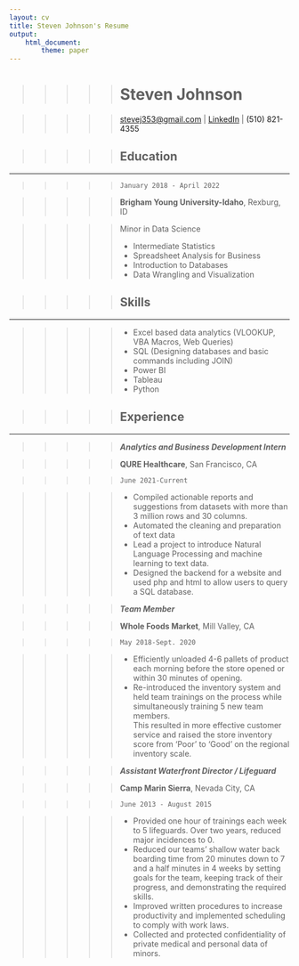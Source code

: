 ```yaml
---
layout: cv
title: Steven Johnson's Resume
output:
    html_document:
        theme: paper
---
```



>>>>># Steven Johnson

>>>>><div id="webaddress">
>>>>><a href="stevej353@gmail.com">stevej353@gmail.com</a>
>>>>>| <a href="https://www.linkedin.com/in/stevenjohnson353/">LinkedIn</a>
>>>>>| <a>(510) 821-4355</a>
>>>>></div>

>>>>>## Education
-----

>>>>>`January 2018 - April 2022`

>>>>>__Brigham Young University-Idaho__, 
>>>>>Rexburg, ID

>>>>>Minor in Data Science
>>>>>- Intermediate Statistics
>>>>>- Spreadsheet Analysis for Business
>>>>>- Introduction to Databases
>>>>>- Data Wrangling and Visualization


>>>>>## Skills
-----

>>>>>- Excel based data analytics (VLOOKUP, VBA Macros, Web Queries)
>>>>>- SQL (Designing databases and basic commands including JOIN) 
>>>>>- Power BI 
>>>>>- Tableau 
>>>>>- Python 

>>>>>## Experience
-----

>>>>>__*Analytics and Business Development Intern*__

>>>>>__QURE Healthcare__, San Francisco, CA

>>>>>`June 2021-Current`

>>>>>- Compiled actionable reports and suggestions from datasets with more than 3 million rows and 30 columns.
>>>>>- Automated the cleaning and preparation of text data
>>>>>- Lead a project to introduce Natural Language Processing and machine learning to text data.
>>>>>- Designed the backend for a website and used php and html to allow users to query a SQL database.

>>>>>__*Team Member*__

>>>>>__Whole Foods Market__, Mill Valley, CA

>>>>>`May 2018-Sept. 2020`

>>>>>- Efficiently unloaded 4-6 pallets of product each morning before the store opened or within 30 minutes of opening.
>>>>>- Re-introduced the inventory system and held team trainings on the process while simultaneously training 5 new team members. \
 This resulted in more effective customer service and raised the store inventory score from ‘Poor’ to ‘Good’ on the regional inventory scale.

>>>>>__*Assistant Waterfront Director / Lifeguard*__

>>>>>__Camp Marin Sierra__, Nevada City, CA

>>>>>`June 2013 - August 2015`

>>>>>- Provided one hour of trainings each week to 5 lifeguards. Over two years, reduced major incidences to 0.
>>>>>- Reduced our teams’ shallow water back boarding time from 20 minutes down to 7 and a half minutes in 4 weeks by setting goals for the team, keeping track of their progress, and demonstrating the required skills.
>>>>>- Improved written procedures to increase productivity and implemented scheduling to comply with work laws.
>>>>>- Collected and protected confidentiality of private medical and personal data of minors.



